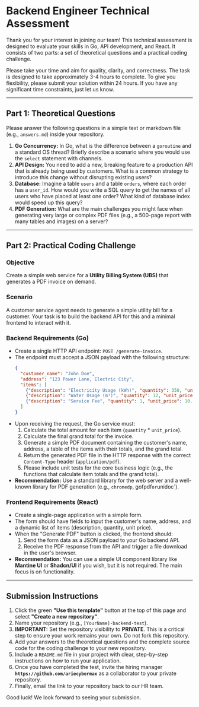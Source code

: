 # Backend Engineer Technical Assessment

Thank you for your interest in joining our team! This technical assessment is designed to evaluate your skills in Go, API development, and React. It consists of two parts: a set of theoretical questions and a practical coding challenge.

Please take your time and aim for quality, clarity, and correctness. The task is designed to take approximately 3-4 hours to complete.
To give you flexibility, please submit your solution within 24 hours. If you have any significant time constraints, just let us know.


---

## Part 1: Theoretical Questions

Please answer the following questions in a simple text or markdown file (e.g., `answers.md`) inside your repository.

1.  **Go Concurrency:** In Go, what is the difference between a `goroutine` and a standard OS thread? Briefly describe a scenario where you would use the `select` statement with channels.
2.  **API Design:** You need to add a new, breaking feature to a production API that is already being used by customers. What is a common strategy to introduce this change without disrupting existing users?
3.  **Database:** Imagine a table `users` and a table `orders`, where each order has a `user_id`. How would you write a SQL query to get the names of all users who have placed at least one order? What kind of database index would speed up this query?
4.  **PDF Generation:** What are the main challenges you might face when generating very large or complex PDF files (e.g., a 500-page report with many tables and images) on a server?

---

## Part 2: Practical Coding Challenge

### Objective
Create a simple web service for a **Utility Billing System (UBS)** that generates a PDF invoice on demand.

### Scenario
A customer service agent needs to generate a simple utility bill for a customer. Your task is to build the backend API for this and a minimal frontend to interact with it.

### Backend Requirements (Go)

-   Create a single HTTP API endpoint: `POST /generate-invoice`.
-   The endpoint must accept a JSON payload with the following structure:
    ```json
    {
      "customer_name": "John Doe",
      "address": "123 Power Lane, Electric City",
      "items": [
        {"description": "Electricity Usage (kWh)", "quantity": 350, "unit_price": 0.15},
        {"description": "Water Usage (m³)", "quantity": 12, "unit_price": 2.50},
        {"description": "Service Fee", "quantity": 1, "unit_price": 10.00}
      ]
    }
    ```
-   Upon receiving the request, the Go service must:
    1.  Calculate the total amount for each item (`quantity` * `unit_price`).
    2.  Calculate the final grand total for the invoice.
    3.  Generate a simple PDF document containing the customer's name, address, a table of the items with their totals, and the grand total.
    4.  Return the generated PDF file in the HTTP response with the correct `Content-Type` header (`application/pdf`).
    5.  Please include unit tests for the core business logic (e.g., the functions that calculate item totals and the grand total).
-   **Recommendation:** Use a standard library for the web server and a well-known library for PDF generation (e.g., `chromedp`, gofpdf` or `unidoc`).

### Frontend Requirements (React)

-   Create a single-page application with a simple form.
-   The form should have fields to input the customer's name, address, and a dynamic list of items (description, quantity, unit price).
-   When the "Generate PDF" button is clicked, the frontend should:
    1.  Send the form data as a JSON payload to your Go backend API.
    2.  Receive the PDF response from the API and trigger a file download in the user's browser.
-   **Recommendation:** You can use a simple UI component library like **Mantine UI** or **Shadcn/UI** if you wish, but it is not required. The main focus is on functionality.

---

## Submission Instructions

1.  Click the green **"Use this template"** button at the top of this page and select **"Create a new repository"**.
2.  Name your repository (e.g., `[YourName]-backend-test`).
3.  **IMPORTANT:** Set the repository visibility to **PRIVATE**. This is a critical step to ensure your work remains your own. Do not fork this repository.
4.  Add your answers to the theoretical questions and the complete source code for the coding challenge to your new repository.
5.  Include a `README.md` file in your project with clear, step-by-step instructions on how to run your application.
6.  Once you have completed the test, invite the hiring manager **`https://github.com/ariecybermax`** as a collaborator to your private repository.
7.  Finally, email the link to your repository back to our HR team.

Good luck! We look forward to seeing your submission.
